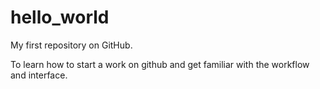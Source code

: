 # hello_world
My first repository on GitHub.

To learn how to start a work on github and get familiar with the workflow and interface.
